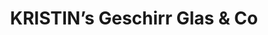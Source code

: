---
title: "KRISTIN’s Geschirr Glas & Co"
url: /kirchdorf-an-der-krems/kristins-geschirr-glas-und-co/
shop: Haushaltsartikel
---